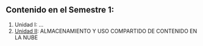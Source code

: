 ## Contenido en el Semestre 1:

1. Unidad I: ...
2. [Unidad II](Unidad_II/UNIDAD_II.md): ALMACENAMIENTO Y USO COMPARTIDO DE CONTENIDO EN LA NUBE
